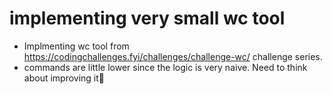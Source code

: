 # implementing very small wc tool	

- Implmenting wc tool from https://codingchallenges.fyi/challenges/challenge-wc/ challenge series.
- commands are little lower since the logic is very naive. Need to think about improving it🤔 